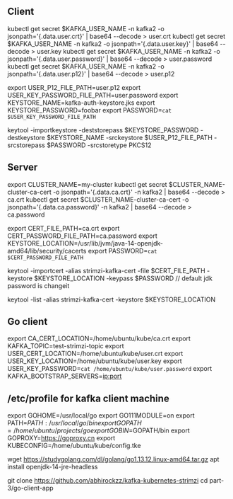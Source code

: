 ## Client
kubectl get secret $KAFKA_USER_NAME -n kafka2 -o jsonpath='{.data.user\.crt}' | base64 --decode > user.crt
kubectl get secret $KAFKA_USER_NAME -n kafka2 -o jsonpath='{.data.user\.key}' | base64 --decode > user.key
kubectl get secret $KAFKA_USER_NAME -n kafka2 -o jsonpath='{.data.user\.password}' | base64 --decode > user.password
kubectl get secret $KAFKA_USER_NAME -n kafka2 -o jsonpath='{.data.user\.p12}' | base64 --decode > user.p12

export USER_P12_FILE_PATH=user.p12
export USER_KEY_PASSWORD_FILE_PATH=user.password
export KEYSTORE_NAME=kafka-auth-keystore.jks
export KEYSTORE_PASSWORD=foobar
export PASSWORD=`cat $USER_KEY_PASSWORD_FILE_PATH`

keytool -importkeystore -deststorepass $KEYSTORE_PASSWORD -destkeystore $KEYSTORE_NAME -srckeystore $USER_P12_FILE_PATH -srcstorepass $PASSWORD -srcstoretype PKCS12

## Server
export CLUSTER_NAME=my-cluster
kubectl get secret $CLUSTER_NAME-cluster-ca-cert -o jsonpath='{.data.ca\.crt}' -n kafka2 | base64 --decode > ca.crt
kubectl get secret $CLUSTER_NAME-cluster-ca-cert -o jsonpath='{.data.ca\.password}' -n kafka2 | base64 --decode > ca.password

export CERT_FILE_PATH=ca.crt
export CERT_PASSWORD_FILE_PATH=ca.password
export KEYSTORE_LOCATION=/usr/lib/jvm/java-14-openjdk-amd64/lib/security/cacerts
export PASSWORD=`cat $CERT_PASSWORD_FILE_PATH`

keytool -importcert -alias strimzi-kafka-cert -file $CERT_FILE_PATH -keystore $KEYSTORE_LOCATION -keypass $PASSWORD // default jdk password is changeit

keytool -list -alias strimzi-kafka-cert -keystore $KEYSTORE_LOCATION

## Go client
export CA_CERT_LOCATION=/home/ubuntu/kube/ca.crt
export KAFKA_TOPIC=test-strimzi-topic
export USER_CERT_LOCATION=/home/ubuntu/kube/user.crt
export USER_KEY_LOCATION=/home/ubuntu/kube/user.key
export USER_KEY_PASSWORD=`cat /home/ubuntu/kube/user.password`
export KAFKA_BOOTSTRAP_SERVERS=<ip:port>

## /etc/profile for kafka client machine
export GOHOME=/usr/local/go
export GO111MODULE=on
export PATH=$PATH:/usr/local/go/bin
export GOPATH=/home/ubuntu/projects/go
export GOBIN=$GOPATH/bin
export GOPROXY=https://goproxy.cn
export KUBECONFIG=/home/ubuntu/kube/config.tke

wget https://studygolang.com/dl/golang/go1.13.12.linux-amd64.tar.gz
apt install openjdk-14-jre-headless

git clone https://github.com/abhirockzz/kafka-kubernetes-strimzi
cd part-3/go-client-app


